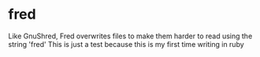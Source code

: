 # fred
Like GnuShred, Fred overwrites files to make them harder to read using the string 'fred'
This is just a test because this is my first time writing in ruby
